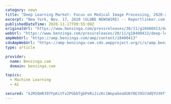 ```yaml
---
category: news
title: "Deep Learning Market: Focus on Medical Image Processing, 2020-2030"
excerpt: "New York, Nov. 17, 2020 (GLOBE NEWSWIRE) -- Reportlinker.com announces the release of the report \"Deep Learning Market: Focus on Medical Image Processing, 2020-2030\" - https://www.reportlinker.com ..."
publishedDateTime: 2020-11-17T09:55:00Z
originalUrl: "https://www.benzinga.com/pressreleases/20/11/g18400413/deep-learning-market-focus-on-medical-image-processing-2020-2030"
webUrl: "https://www.benzinga.com/pressreleases/20/11/g18400413/deep-learning-market-focus-on-medical-image-processing-2020-2030"
ampWebUrl: "https://amp.benzinga.com/amp/content/18400413"
cdnAmpWebUrl: "https://amp-benzinga-com.cdn.ampproject.org/c/s/amp.benzinga.com/amp/content/18400413"
type: article

provider:
  name: Benzinga.com
  domain: benzinga.com

topics:
  - Machine Learning
  - AI

secured: "k2M2QmR397FpKitFv2PGbbTgbPeRi2izKc1WopaGeaOU6Y8E39ICUdQYU39ffSUdiFyzHnkrsblSE8rPmyi2vzbWm5KO11Er4G3FsX3C47BGT9cRbwVeilNFye6ASe6RciCLu0UPEOcJ6wvolxs5857rPYdykRGwq6jr5eWshVrQouwwwOQsWWOliAHPdcKzF+tE9VIhL2brusCol/flC30rwWbi34nF6VNa76E5cTjvTIiat8l0tSZ0FL+F1DvjZ6DGrIkap8GQsRL/RzCo2/+JaLjyyL2Xd9V0jFnTLVEkDa31+CZvRIDpDDwU75FryxMa4ytLaXSu05+rzij1PKUk9vCuDU/9NqkLTWTa/KM=;wv7NdqHTAWaWghD3sx2iRg=="
---
```


